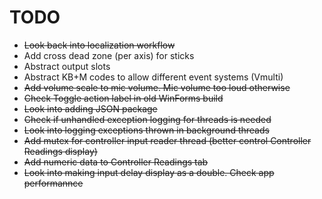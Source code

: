 # TODO

* ~~Look back into localization workflow~~
* Add cross dead zone (per axis) for sticks
* Abstract output slots
* Abstract KB+M codes to allow different event systems (Vmulti)
* ~~Add volume scale to mic volume. Mic volume too loud otherwise~~
* ~~Check Toggle action label in old WinForms build~~
* ~~Look into adding JSON package~~
* ~~Check if unhandled exception logging for threads is needed~~
* ~~Look into logging exceptions thrown in background threads~~
* ~~Add mutex for controller input reader thread (better control
Controller Readings display)~~
* ~~Add numeric data to Controller Readings tab~~
* ~~Look into making input delay display as a double. Check app performannce~~

